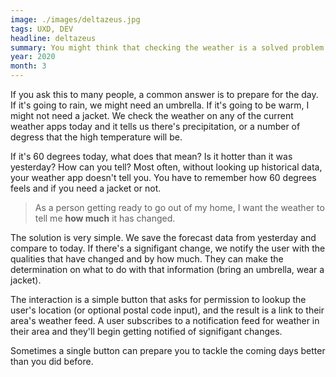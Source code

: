 ```yaml
---
image: ./images/deltazeus.jpg
tags: UXD, DEV
headline: deltazeus
summary: You might think that checking the weather is a solved problem several times over. However, nearly all weather apps do the same thing; they provide absolute numbers. This solution aims to provide weather data relative to the user so they can make more personalized decisions on how to prepare for the new day.
year: 2020
month: 3
---
```

If you ask this to many people, a common answer is to prepare for the day. If it's going to rain, we might need an umbrella. If it's going to be warm, I might not need a jacket. We check the weather on any of the current weather apps today and it tells us there's precipitation, or a number of degress that the high temperature will be.

If it's 60 degrees today, what does that mean? Is it hotter than it was yesterday? How can you tell? Most often, without looking up historical data, your weather app doesn't tell you. You have to remember how 60 degrees feels and if you need a jacket or not.

> As a person getting ready to go out of my home, I want the weather to tell me **how much** it has changed.

The solution is very simple. We save the forecast data from yesterday and compare to today. If there's a signifigant change, we notify the user with the qualities that have changed and by how much. They can make the determination on what to do with that information (bring an umbrella, wear a jacket).

The interaction is a simple button that asks for permission to lookup the user's location (or optional postal code input), and the result is a link to their area's weather feed. A user subscribes to a notification feed for weather in their area and they'll begin getting notified of signifigant changes.

Sometimes a single button can prepare you to tackle the coming days better than you did before.